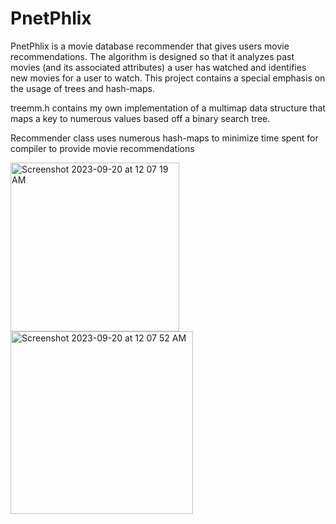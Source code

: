 # PnetPhlix

PnetPhlix is a movie database recommender that gives users movie recommendations. The algorithm is designed so that it analyzes past movies (and its associated attributes) a user has watched and identifies new movies for a user to watch. This project contains a special emphasis on the usage of trees and hash-maps. 

treemm.h contains my own implementation of a multimap data structure that maps a key to numerous values based off a binary search tree.

Recommender class uses numerous hash-maps to minimize time spent for compiler to provide movie recommendations

<img width="270" alt="Screenshot 2023-09-20 at 12 07 19 AM" src="https://github.com/josephhu7/PnetPhlix/assets/108597065/9db1981e-0afa-4116-8457-b778d029a8b2">
<img width="292" alt="Screenshot 2023-09-20 at 12 07 52 AM" src="https://github.com/josephhu7/PnetPhlix/assets/108597065/048c9846-1623-4114-a594-afde24989fcc">
